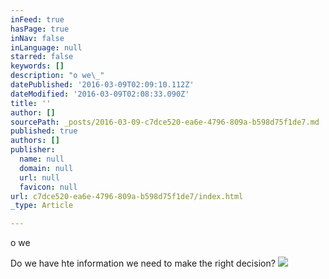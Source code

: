 ```yaml
---
inFeed: true
hasPage: true
inNav: false
inLanguage: null
starred: false
keywords: []
description: "o we\_"
datePublished: '2016-03-09T02:09:10.112Z'
dateModified: '2016-03-09T02:08:33.090Z'
title: ''
author: []
sourcePath: _posts/2016-03-09-c7dce520-ea6e-4796-809a-b598d75f1de7.md
published: true
authors: []
publisher:
  name: null
  domain: null
  url: null
  favicon: null
url: c7dce520-ea6e-4796-809a-b598d75f1de7/index.html
_type: Article

---
```

o we 

Do we have hte information we need to make the right decision?
![](https://the-grid-user-content.s3-us-west-2.amazonaws.com/cec526ca-7133-4150-b499-11437153616d.jpg)